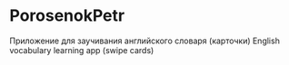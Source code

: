 # PorosenokPetr

Приложение для заучивания английского словаря (карточки)
English vocabulary learning app (swipe cards)
